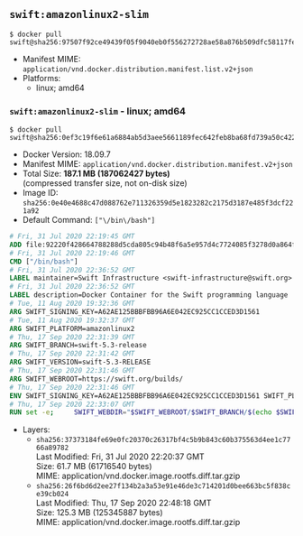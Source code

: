 ## `swift:amazonlinux2-slim`

```console
$ docker pull swift@sha256:97507f92ce49439f05f9040eb0f556272728ae58a876b509dfc58117fe728116
```

-	Manifest MIME: `application/vnd.docker.distribution.manifest.list.v2+json`
-	Platforms:
	-	linux; amd64

### `swift:amazonlinux2-slim` - linux; amd64

```console
$ docker pull swift@sha256:0ef3c19f6e61a6884ab5d3aee5661189fec642feb8ba68fd739a50c4222914e3
```

-	Docker Version: 18.09.7
-	Manifest MIME: `application/vnd.docker.distribution.manifest.v2+json`
-	Total Size: **187.1 MB (187062427 bytes)**  
	(compressed transfer size, not on-disk size)
-	Image ID: `sha256:0e40e4688c47d088762e711326359d5e1823282c2175d3187e485f3dcf221a92`
-	Default Command: `["\/bin\/bash"]`

```dockerfile
# Fri, 31 Jul 2020 22:19:45 GMT
ADD file:92220f428664788288d5cda805c94b48f6a5e957d4c7724085f3278d0a864f6d in / 
# Fri, 31 Jul 2020 22:19:46 GMT
CMD ["/bin/bash"]
# Fri, 31 Jul 2020 22:36:52 GMT
LABEL maintainer=Swift Infrastructure <swift-infrastructure@swift.org>
# Fri, 31 Jul 2020 22:36:52 GMT
LABEL description=Docker Container for the Swift programming language
# Tue, 11 Aug 2020 19:32:36 GMT
ARG SWIFT_SIGNING_KEY=A62AE125BBBFBB96A6E042EC925CC1CCED3D1561
# Tue, 11 Aug 2020 19:32:37 GMT
ARG SWIFT_PLATFORM=amazonlinux2
# Thu, 17 Sep 2020 22:31:39 GMT
ARG SWIFT_BRANCH=swift-5.3-release
# Thu, 17 Sep 2020 22:31:42 GMT
ARG SWIFT_VERSION=swift-5.3-RELEASE
# Thu, 17 Sep 2020 22:31:46 GMT
ARG SWIFT_WEBROOT=https://swift.org/builds/
# Thu, 17 Sep 2020 22:31:46 GMT
ENV SWIFT_SIGNING_KEY=A62AE125BBBFBB96A6E042EC925CC1CCED3D1561 SWIFT_PLATFORM=amazonlinux2 SWIFT_BRANCH=swift-5.3-release SWIFT_VERSION=swift-5.3-RELEASE SWIFT_WEBROOT=https://swift.org/builds/
# Thu, 17 Sep 2020 22:33:07 GMT
RUN set -e;     SWIFT_WEBDIR="$SWIFT_WEBROOT/$SWIFT_BRANCH/$(echo $SWIFT_PLATFORM | tr -d .)/"     && SWIFT_BIN_URL="$SWIFT_WEBDIR/$SWIFT_VERSION/$SWIFT_VERSION-$SWIFT_PLATFORM.tar.gz"     && SWIFT_SIG_URL="$SWIFT_BIN_URL.sig"     && export GNUPGHOME="$(mktemp -d)"     && curl -fsSL "$SWIFT_BIN_URL" -o swift.tar.gz "$SWIFT_SIG_URL" -o swift.tar.gz.sig     && gpg --batch --quiet --keyserver ha.pool.sks-keyservers.net --recv-keys "$SWIFT_SIGNING_KEY"     && gpg --batch --verify swift.tar.gz.sig swift.tar.gz     && yum -y install tar gzip     && tar -xzf swift.tar.gz --directory / --strip-components=1 $SWIFT_VERSION-$SWIFT_PLATFORM/usr/lib/swift/linux     && chmod -R o+r /usr/lib/swift     && rm -rf "$GNUPGHOME" swift.tar.gz.sig swift.tar.gz     && yum autoremove -y tar gzip
```

-	Layers:
	-	`sha256:37373184fe69e0fc20370c26317bf4c5b9b843c60b375563d4ee1c7766a89782`  
		Last Modified: Fri, 31 Jul 2020 22:20:37 GMT  
		Size: 61.7 MB (61716540 bytes)  
		MIME: application/vnd.docker.image.rootfs.diff.tar.gzip
	-	`sha256:26f6bd6d2ee27f134b2a3a53e91e46de3c714201d0bee663bc5f838ce39cb024`  
		Last Modified: Thu, 17 Sep 2020 22:48:18 GMT  
		Size: 125.3 MB (125345887 bytes)  
		MIME: application/vnd.docker.image.rootfs.diff.tar.gzip
